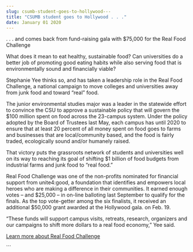 ```yaml
---
slug: csumb-student-goes-to-hollywood---
title: "CSUMB student goes to Hollywood . . ."
date: January 01 2020
---
```


 
<p>
  . . . and comes back from fund-raising gala with $75,000 for the Real Food
  Challenge
</p>
<p>
  What does it mean to eat healthy, sustainable food? Can universities do a
  better job of promoting good eating habits while also serving food that is
  environmentally sound and financially viable?
</p>
<p>
  Stephanie Yee thinks so, and has taken a leadership role in the Real Food
  Challenge, a national campaign to move colleges and universities away from
  junk food and toward “real” food.
</p>
<p>
  The junior environmental studies major was a leader in the statewide effort to
  convince the CSU to approve a sustainable policy that will govern the $100
  million spent on food across the 23&#45;campus system. Under the policy
  adopted by the Board of Trustees last May, each campus has until 2020 to
  ensure that at least 20 percent of all money spent on food goes to farms and
  businesses that are local/community based, and the food is fairly traded,
  ecologically sound and/or humanely raised.
</p>
<p>
  That victory puts the grassroots network of students and universities well on
  its way to reaching its goal of shifting $1 billion of food budgets from
  industrial farms and junk food to “real food.”
</p>
<p>
  Real Food Challenge was one of the non&#45;profits nominated for financial
  support from unite4:good, a foundation that identifies and empowers local
  heroes who are making a difference in their communities. It earned enough
  votes – and $25,000 – in on&#45;line balloting last September to qualify for
  the finals. As the top vote&#45;getter among the six finalists, it received an
  additional $50,000 grant awarded at the Hollywood gala. on Feb. 19.
</p>
<p>
  “These funds will support campus visits, retreats, research, organizers and
  our campaigns to shift more dollars to a real food economy,” Yee said.
</p>
<p>
  <a href="https://www.realfoodchallenge.org"
    >Learn more about Real Food Challenge</a
  >
</p>
```
